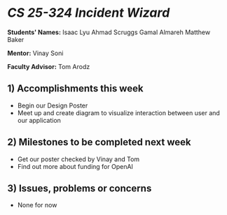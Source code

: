 # *CS 25-324 Incident Wizard*

**Students' Names:**
Isaac Lyu
Ahmad Scruggs
Gamal Almareh
Matthew Baker

**Mentor:**
Vinay Soni

**Faculty Advisor:**
Tom Arodz

## 1) Accomplishments this week ##
   - Begin our Design Poster
   - Meet up and create diagram to visualize interaction between user and our application

## 2) Milestones to be completed next week ##
   - Get our poster checked by Vinay and Tom
   - Find out more about funding for OpenAI

## 3) Issues, problems or concerns ##
   - None for now
   

